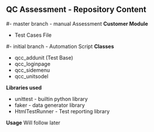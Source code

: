 ## QC Assessment - Repository Content

#- master branch - manual Assessment
**Customer Module**
  - Test Cases File

#- initial branch - Automation Script 
**Classes**
  - qcc_addunit (Test Base) 
  - qcc_loginpage
  - qcc_sidemenu
  - qcc_unitsodel 

**Libraries used** 
  - unittest - builtin python library
  - faker - data generator library
  - HtmlTestRunner - Test reporting library

**Usage**
Will follow later


